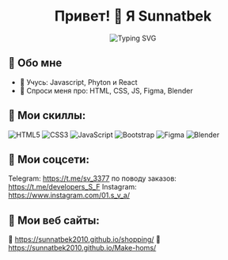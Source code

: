 <!-- Пример README.md -->

<h1 align="center">Привет! 👋 Я Sunnatbek</h1>

<p align="center">
  <img src="https://readme-typing-svg.demolab.com?font=Fira+Code&pause=1000&center=true&vCenter=true&width=435&lines=Front-end+разработчик;Люблю+чистый+код;Пишу+на+HTML%2C+CSS%2C+JS+и+другое" alt="Typing SVG" />
</p>



## 🧠 Обо мне

- 🌱 Учусь: Javascript, Phyton и React
- 💬 Спроси меня про: HTML, CSS, JS, Figma, Blender

## 🚀 Мои скиллы:

![HTML5](https://img.shields.io/badge/-HTML5-E34F26?style=flat-square&logo=html5&logoColor=white)
![CSS3](https://img.shields.io/badge/-CSS3-1572B6?style=flat-square&logo=css3)
![JavaScript](https://img.shields.io/badge/-JavaScript-black?style=flat-square&logo=javascript)
![Bootstrap](https://img.shields.io/badge/-Bootstrap-563D7C?style=flat-square&logo=bootstrap)
![Figma](https://img.shields.io/badge/-Figma-black?style=flat-square&logo=figma)
![Blender](https://img.shields.io/badge/-Blender-F5792A?style=flat-square&logo=blender&logoColor=white)


## 🔗 Мои соцсети:


Telegram: https://t.me/sv_3377
по поводу заказов: https://t.me/developers_S_F
Instagram: https://www.instagram.com/01.s_v_a/



## 🔗 Мои веб сайты:



🔗  https://sunnatbek2010.github.io/shopping/
🔗  https://sunnatbek2010.github.io/Make-homs/

